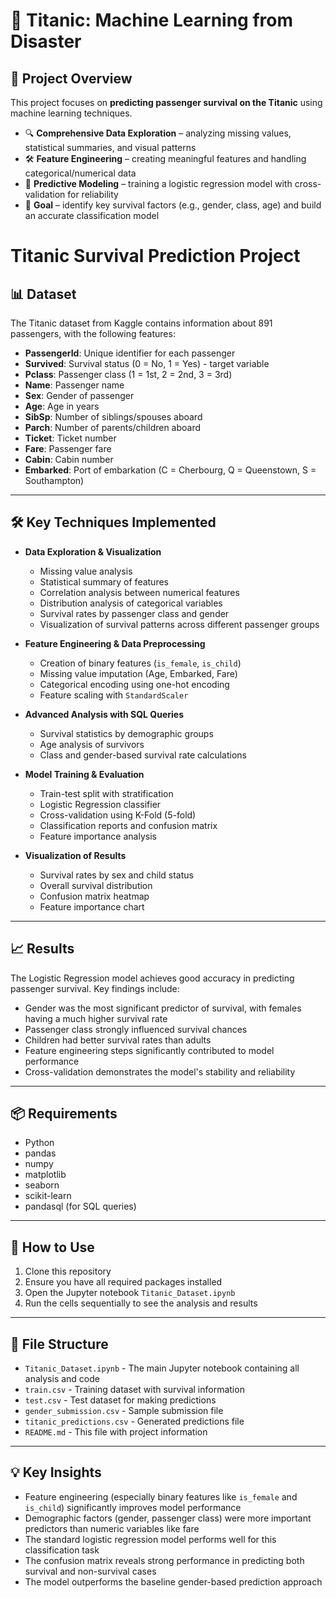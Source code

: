 # 🚢 Titanic: Machine Learning from Disaster  

## 📌 Project Overview  
This project focuses on **predicting passenger survival on the Titanic** using machine learning techniques.  

- 🔍 **Comprehensive Data Exploration** – analyzing missing values, statistical summaries, and visual patterns  
- 🛠 **Feature Engineering** – creating meaningful features and handling categorical/numerical data  
- 🤖 **Predictive Modeling** – training a logistic regression model with cross-validation for reliability  
- 🎯 **Goal** – identify key survival factors (e.g., gender, class, age) and build an accurate classification model  


# Titanic Survival Prediction Project

## 📊 Dataset
The Titanic dataset from Kaggle contains information about 891 passengers, with the following features:

- **PassengerId**: Unique identifier for each passenger  
- **Survived**: Survival status (0 = No, 1 = Yes) - target variable  
- **Pclass**: Passenger class (1 = 1st, 2 = 2nd, 3 = 3rd)  
- **Name**: Passenger name  
- **Sex**: Gender of passenger  
- **Age**: Age in years  
- **SibSp**: Number of siblings/spouses aboard  
- **Parch**: Number of parents/children aboard  
- **Ticket**: Ticket number  
- **Fare**: Passenger fare  
- **Cabin**: Cabin number  
- **Embarked**: Port of embarkation (C = Cherbourg, Q = Queenstown, S = Southampton)  

---

## 🛠 Key Techniques Implemented

- **Data Exploration & Visualization**
  - Missing value analysis  
  - Statistical summary of features  
  - Correlation analysis between numerical features  
  - Distribution analysis of categorical variables  
  - Survival rates by passenger class and gender  
  - Visualization of survival patterns across different passenger groups  

- **Feature Engineering & Data Preprocessing**
  - Creation of binary features (`is_female`, `is_child`)  
  - Missing value imputation (Age, Embarked, Fare)  
  - Categorical encoding using one-hot encoding  
  - Feature scaling with `StandardScaler`  

- **Advanced Analysis with SQL Queries**
  - Survival statistics by demographic groups  
  - Age analysis of survivors  
  - Class and gender-based survival rate calculations  

- **Model Training & Evaluation**
  - Train-test split with stratification  
  - Logistic Regression classifier  
  - Cross-validation using K-Fold (5-fold)  
  - Classification reports and confusion matrix  
  - Feature importance analysis  

- **Visualization of Results**
  - Survival rates by sex and child status  
  - Overall survival distribution  
  - Confusion matrix heatmap  
  - Feature importance chart  

---

## 📈 Results
The Logistic Regression model achieves good accuracy in predicting passenger survival. Key findings include:

- Gender was the most significant predictor of survival, with females having a much higher survival rate  
- Passenger class strongly influenced survival chances  
- Children had better survival rates than adults  
- Feature engineering steps significantly contributed to model performance  
- Cross-validation demonstrates the model's stability and reliability  

---

## 📦 Requirements
- Python  
- pandas  
- numpy  
- matplotlib  
- seaborn  
- scikit-learn  
- pandasql (for SQL queries)  

---

## 🚀 How to Use
1. Clone this repository  
2. Ensure you have all required packages installed  
3. Open the Jupyter notebook `Titanic_Dataset.ipynb`  
4. Run the cells sequentially to see the analysis and results  

---

## 📂 File Structure
- `Titanic_Dataset.ipynb` - The main Jupyter notebook containing all analysis and code  
- `train.csv` - Training dataset with survival information  
- `test.csv` - Test dataset for making predictions  
- `gender_submission.csv` - Sample submission file  
- `titanic_predictions.csv` - Generated predictions file  
- `README.md` - This file with project information  

---

## 💡 Key Insights
- Feature engineering (especially binary features like `is_female` and `is_child`) significantly improves model performance  
- Demographic factors (gender, passenger class) were more important predictors than numeric variables like fare  
- The standard logistic regression model performs well for this classification task  
- The confusion matrix reveals strong performance in predicting both survival and non-survival cases  
- The model outperforms the baseline gender-based prediction approach  
